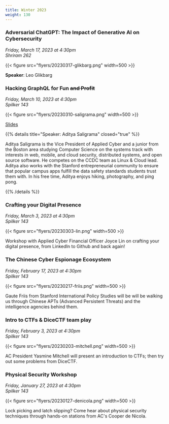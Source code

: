 ```yaml
---
title: Winter 2023
weight: 130
---
```


### Adversarial ChatGPT: The Impact of Generative AI on Cybersecurity

*Friday, March 17, 2023 at 4:30pm* \
*Shriram 262*

{{< figure src="flyers/20230317-glikbarg.png" width=500 >}}

**Speaker**: Leo Glikbarg

### Hacking GraphQL for Fun ~~and Profit~~

*Friday, March 10, 2023 at 4:30pm* \
*Spilker 143*

{{< figure src="flyers/20230310-saligrama.png" width=500 >}}

[Slides](https://saligrama.io/files/talks/20230310-graphql.pdf)

{{% details title="Speaker: Aditya Saligrama" closed="true" %}}

Aditya Saligrama is the Vice President of Applied Cyber and a junior from the Boston area studying Computer Science on the systems track with interests in web, mobile, and cloud security, distributed systems, and open source software. He competes on the CCDC team as Linux & Cloud lead. Aditya also works with the Stanford entrepreneurial community to ensure that popular campus apps fulfill the data safety standards students trust them with. In his free time, Aditya enjoys hiking, photography, and ping pong.

{{% /details %}}

### Crafting your Digital Presence

*Friday, March 3, 2023 at 4:30pm* \
*Spilker 143*

{{< figure src="flyers/20230303-lin.png" width=500 >}}

Workshop with Applied Cyber Financial Officer Joyce Lin on crafting your digital presence, from LinkedIn to Github and back again!

### The Chinese Cyber Espionage Ecosystem

*Friday, February 17, 2023 at 4:30pm* \
*Spilker 143*

{{< figure src="flyers/20230217-friis.png" width=500 >}}

Gaute Friis from Stanford International Policy Studies will be will be walking us through Chinese APTs (Advanced Persistent Threats) and the intelligence agencies behind them.

### Intro to CTFs & DiceCTF team play

*Friday, February 3, 2023 at 4:30pm* \
*Spilker 143*

{{< figure src="flyers/20230203-mitchell.png" width=500 >}}

AC President Yasmine Mitchell will present an introduction to CTFs; then try out some problems from DiceCTF.

### Physical Security Workshop

*Friday, January 27, 2023 at 4:30pm* \
*Spilker 143*

{{< figure src="flyers/20230127-denicola.png" width=500 >}}

Lock picking and latch slipping? Come hear about physical security techniques through hands-on stations from AC's Cooper de Nicola.